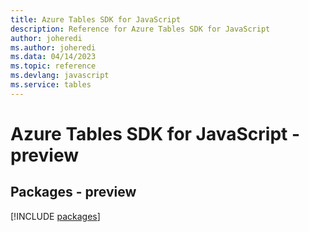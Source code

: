 ```yaml
---
title: Azure Tables SDK for JavaScript
description: Reference for Azure Tables SDK for JavaScript
author: joheredi
ms.author: joheredi
ms.data: 04/14/2023
ms.topic: reference
ms.devlang: javascript
ms.service: tables
---
```

# Azure Tables SDK for JavaScript - preview
## Packages - preview
[!INCLUDE [packages](tables-index.md)]